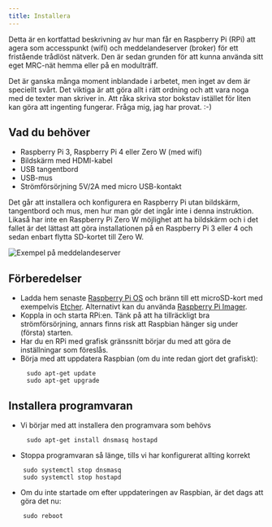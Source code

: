 ```yaml
---
title: Installera
---
```


Detta är en kortfattad beskrivning av hur man får en Raspberry Pi (RPi) att agera som accesspunkt (wifi) och meddelandeserver (broker) för ett fristående trådlöst nätverk. Den är sedan grunden för att kunna använda sitt eget MRC-nät hemma eller på en modulträff.

Det är ganska många moment inblandade i arbetet, men inget av dem är speciellt svårt. Det viktiga är att göra allt i rätt ordning och att vara noga med de texter man skriver in. Att råka skriva stor bokstav istället för liten kan göra att ingenting fungerar. Fråga mig, jag har provat. :-)

## Vad du behöver

- Raspberry Pi 3, Raspberry Pi 4 eller Zero W (med wifi)
- Bildskärm med HDMI-kabel
- USB tangentbord
- USB-mus
- Strömförsörjning 5V/2A med micro USB-kontakt

Det går att installera och konfigurera en Raspberry Pi utan bildskärm, tangentbord och mus, men hur man gör det ingår inte i denna instruktion. Likaså har inte en Raspberry Pi Zero W möjlighet att ha bildskärm och i det fallet är det lättast att göra installationen på en Raspberry Pi 3 eller 4 och sedan enbart flytta SD-kortet till Zero W.

![Exempel på meddelandeserver](/img/clients/cmc-example.jpg)

## Förberedelser

- Ladda hem senaste [Raspberry Pi OS](https://www.raspberrypi.org/downloads/raspberry-pi-os/) och bränn till ett microSD-kort med exempelvis [Etcher](https://etcher.io/). Alternativt kan du använda [Raspberry Pi Imager](https://www.raspberrypi.org/downloads/).
- Koppla in och starta RPi:en. Tänk på att ha tillräckligt bra strömförsörjning, annars finns risk att Raspbian hänger sig under (första) starten.
- Har du en RPi med grafisk gränssnitt börjar du med att göra de inställningar som föreslås.
- Börja med att uppdatera Raspbian (om du inte redan gjort det grafiskt):

```
     sudo apt-get update
     sudo apt-get upgrade
```

## Installera programvaran
- Vi börjar med att installera den programvara som behövs
```
     sudo apt-get install dnsmasq hostapd
```
- Stoppa programvaran så länge, tills vi har konfigurerat allting korrekt
```
    sudo systemctl stop dnsmasq
    sudo systemctl stop hostapd
```
- Om du inte startade om efter uppdateringen av Raspbian, är det dags att göra det nu:
```
    sudo reboot
```